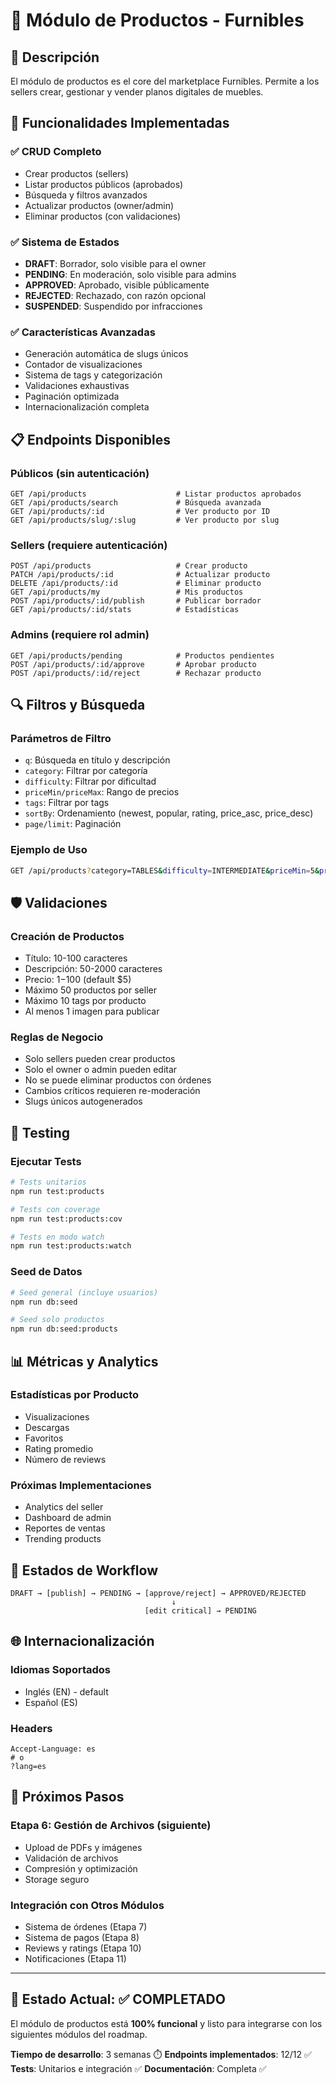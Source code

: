 # 🛒 Módulo de Productos - Furnibles

## 🎯 Descripción
El módulo de productos es el core del marketplace Furnibles. Permite a los sellers crear, gestionar y vender planos digitales de muebles.

## 🚀 Funcionalidades Implementadas

### ✅ CRUD Completo
- Crear productos (sellers)
- Listar productos públicos (aprobados)
- Búsqueda y filtros avanzados
- Actualizar productos (owner/admin)
- Eliminar productos (con validaciones)

### ✅ Sistema de Estados
- **DRAFT**: Borrador, solo visible para el owner
- **PENDING**: En moderación, solo visible para admins
- **APPROVED**: Aprobado, visible públicamente
- **REJECTED**: Rechazado, con razón opcional
- **SUSPENDED**: Suspendido por infracciones

### ✅ Características Avanzadas
- Generación automática de slugs únicos
- Contador de visualizaciones
- Sistema de tags y categorización
- Validaciones exhaustivas
- Paginación optimizada
- Internacionalización completa

## 📋 Endpoints Disponibles

### Públicos (sin autenticación)
```
GET /api/products                    # Listar productos aprobados
GET /api/products/search             # Búsqueda avanzada
GET /api/products/:id                # Ver producto por ID
GET /api/products/slug/:slug         # Ver producto por slug
```

### Sellers (requiere autenticación)
```
POST /api/products                   # Crear producto
PATCH /api/products/:id              # Actualizar producto
DELETE /api/products/:id             # Eliminar producto
GET /api/products/my                 # Mis productos
POST /api/products/:id/publish       # Publicar borrador
GET /api/products/:id/stats          # Estadísticas
```

### Admins (requiere rol admin)
```
GET /api/products/pending            # Productos pendientes
POST /api/products/:id/approve       # Aprobar producto
POST /api/products/:id/reject        # Rechazar producto
```

## 🔍 Filtros y Búsqueda

### Parámetros de Filtro
- `q`: Búsqueda en título y descripción
- `category`: Filtrar por categoría
- `difficulty`: Filtrar por dificultad
- `priceMin/priceMax`: Rango de precios
- `tags`: Filtrar por tags
- `sortBy`: Ordenamiento (newest, popular, rating, price_asc, price_desc)
- `page/limit`: Paginación

### Ejemplo de Uso
```bash
GET /api/products?category=TABLES&difficulty=INTERMEDIATE&priceMin=5&priceMax=20&sortBy=popular&page=1&limit=12
```

## 🛡️ Validaciones

### Creación de Productos
- Título: 10-100 caracteres
- Descripción: 50-2000 caracteres
- Precio: $1-$100 (default $5)
- Máximo 50 productos por seller
- Máximo 10 tags por producto
- Al menos 1 imagen para publicar

### Reglas de Negocio
- Solo sellers pueden crear productos
- Solo el owner o admin pueden editar
- No se puede eliminar productos con órdenes
- Cambios críticos requieren re-moderación
- Slugs únicos autogenerados

## 🧪 Testing

### Ejecutar Tests
```bash
# Tests unitarios
npm run test:products

# Tests con coverage
npm run test:products:cov

# Tests en modo watch
npm run test:products:watch
```

### Seed de Datos
```bash
# Seed general (incluye usuarios)
npm run db:seed

# Seed solo productos
npm run db:seed:products
```

## 📊 Métricas y Analytics

### Estadísticas por Producto
- Visualizaciones
- Descargas
- Favoritos
- Rating promedio
- Número de reviews

### Próximas Implementaciones
- Analytics del seller
- Dashboard de admin
- Reportes de ventas
- Trending products

## 🔄 Estados de Workflow

```
DRAFT → [publish] → PENDING → [approve/reject] → APPROVED/REJECTED
                                    ↓
                              [edit critical] → PENDING
```

## 🌐 Internacionalización

### Idiomas Soportados
- Inglés (EN) - default
- Español (ES)

### Headers
```
Accept-Language: es
# o
?lang=es
```

## 🚧 Próximos Pasos

### Etapa 6: Gestión de Archivos (siguiente)
- Upload de PDFs y imágenes
- Validación de archivos
- Compresión y optimización
- Storage seguro

### Integración con Otros Módulos
- Sistema de órdenes (Etapa 7)
- Sistema de pagos (Etapa 8)
- Reviews y ratings (Etapa 10)
- Notificaciones (Etapa 11)

---

## 🎉 Estado Actual: ✅ COMPLETADO

El módulo de productos está **100% funcional** y listo para integrarse con los siguientes módulos del roadmap.

**Tiempo de desarrollo**: 3 semanas ⏱️
**Endpoints implementados**: 12/12 ✅
**Tests**: Unitarios e integración ✅
**Documentación**: Completa ✅